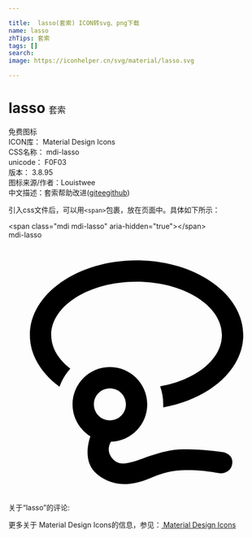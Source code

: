 ```yaml
---

title:  lasso(套索) ICON转svg、png下载
name: lasso
zhTips: 套索
tags: []
search: 
image: https://iconhelper.cn/svg/material/lasso.svg

---
```


# lasso  <small style="font-size: 60%;font-weight: 100">套索</small>


<div class="detail-page">
<p>
<span><span class="badge-success badge">免费图标</span> </span>
<br/>
<span>
ICON库：
<span class="badge-secondary badge">Material Design Icons</span> 
</span>
<br/>
<span>
CSS名称：
<span class="badge-secondary badge">mdi-lasso</span> 
</span>
<br/>
<span>
unicode：
<span class="badge-secondary badge">F0F03</span> 
<copy-btn content='F0F03' btn-title=""></copy-btn>
<copy-btn :content='String.fromCodePoint(parseInt("F0F03", 16))' btn-title="复制U"></copy-btn>
</span>
<br/>
<span>
版本：
<span class="badge-secondary badge">3.8.95</span> 
</span>
<br/>
<span>图标来源/作者：<span class="badge-light badge">Louistwee</span></span> 
<br/>
<span class="zh-detail">中文描述：<span class="badge-primary badge">套索</span><span class="help-link"><span>帮助改进</span>(<a href="https://gitee.com/liuwave/icon-helper/edit/master/json/material/lasso.json" target="_blank" rel="noopener noreferrer">gitee</a><a href="https://github.com/liuwave/icon-helper/edit/master/json/material/lasso.json" target="_blank" rel="noopener noreferrer">github</a></span>)</span><br/>
</p>
</div>
<div class="alert alert-dark">
  <i class="mdi mdi-lasso mdi-48px"></i>
  <i class="mdi mdi-lasso mdi-36px"></i>
  <i class="mdi mdi-lasso mdi-24px"></i>
  <i class="mdi mdi-lasso mdi-18px"></i>
</div>
<div>
  <p>引入css文件后，可以用<code>&lt;span&gt;</code>包裹，放在页面中。具体如下所示：    
  </p>
  <div class="alert alert-primary" style="font-size: 14px">
    &lt;span class="mdi mdi-lasso" aria-hidden="true"&gt;&lt;/span&gt;
    <copy-btn content='<span class="mdi mdi-lasso" aria-hidden="true"></span>'></copy-btn>
  </div>
  <div class="alert alert-secondary">
    <i class="mdi mdi-lasso"
    style="font-size: 24px"
    aria-hidden="true"></i> mdi-lasso
    <copy-btn content="mdi-lasso" btn-title="复制图标名称"></copy-btn>
  </div>
</div>
<div id="svg" class="svg-wrap">
<svg xmlns="http://www.w3.org/2000/svg" viewBox="0 0 24 24"><path d="M12 2C17.5 2 22 5.13 22 9C22 12.26 18.81 15 14.5 15.78L14.5 15.5C14.5 14.91 14.4 14.34 14.21 13.81C17.55 13.21 20 11.28 20 9C20 6.24 16.42 4 12 4C7.58 4 4 6.24 4 9C4 10.19 4.67 11.29 5.79 12.15C5.35 12.64 5 13.21 4.78 13.85C3.06 12.59 2 10.88 2 9C2 5.13 6.5 2 12 2M9.5 12C11.43 12 13 13.57 13 15.5C13 17.4 11.5 18.95 9.6 19C9.39 19.36 9.18 20 9.83 20.68C11 21.88 13.28 19.72 16.39 19.71C18.43 19.7 20.03 19.97 20.03 19.97C20.03 19.97 21.08 20.1 20.97 21.04C20.86 21.97 19.91 21.97 19.91 21.97C19.53 21.93 18.03 21.58 16.22 21.68C14.41 21.77 13.47 22.41 12.56 22.69C11.66 22.97 9.91 23.38 8.3 22.05C6.97 20.96 7.46 19.11 7.67 18.5C6.67 17.87 6 16.76 6 15.5C6 13.57 7.57 12 9.5 12M9.5 14C8.67 14 8 14.67 8 15.5C8 16.33 8.67 17 9.5 17C10.33 17 11 16.33 11 15.5C11 14.67 10.33 14 9.5 14Z" /></svg>
</div>
<detail full-name='mdi-lasso'></detail>
<div>
<p>关于“lasso”的评论:</p>
</div>
<Vssue title="关于“lasso”的评论" ></Vssue>    
<div><p>更多关于 Material Design Icons的信息，参见：<a target="_blank" href="https://iconhelper.cn/material.html"> Material Design Icons</a>
</p></div>
